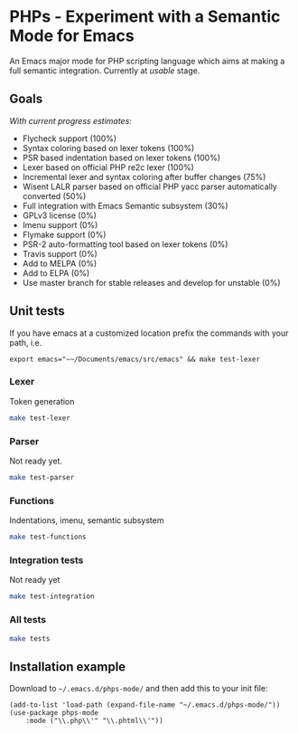 # PHPs - Experiment with a Semantic Mode for Emacs

An Emacs major mode for PHP scripting language which aims at making a full semantic integration. Currently at *usable* stage.

## Goals

*With current progress estimates:*

* Flycheck support (100%)
* Syntax coloring based on lexer tokens (100%)
* PSR based indentation based on lexer tokens (100%)
* Lexer based on official PHP re2c lexer (100%)
* Incremental lexer and syntax coloring after buffer changes (75%)
* Wisent LALR parser based on official PHP yacc parser automatically converted (50%)
* Full integration with Emacs Semantic subsystem (30%)
* GPLv3 license (0%)
* Imenu support (0%)
* Flymake support (0%)
* PSR-2 auto-formatting tool based on lexer tokens (0%)
* Travis support (0%)
* Add to MELPA (0%)
* Add to ELPA (0%)
* Use master branch for stable releases and develop for unstable (0%)

## Unit tests

If you have emacs at a customized location prefix the commands with your path, i.e.

`export emacs="~~/Documents/emacs/src/emacs" && make test-lexer`

### Lexer

Token generation

``` bash
make test-lexer
```

### Parser

Not ready yet.

``` bash
make test-parser
```

### Functions

Indentations, imenu, semantic subsystem

``` bash
make test-functions
```

### Integration tests

Not ready yet

``` bash
make test-integration
```

### All tests

``` bash
make tests
```

## Installation example

Download to `~/.emacs.d/phps-mode/` and then add this to your init file:

``` emacs-lisp
(add-to-list 'load-path (expand-file-name "~/.emacs.d/phps-mode/"))
(use-package phps-mode
    :mode ("\\.php\\'" "\\.phtml\\'"))
```

